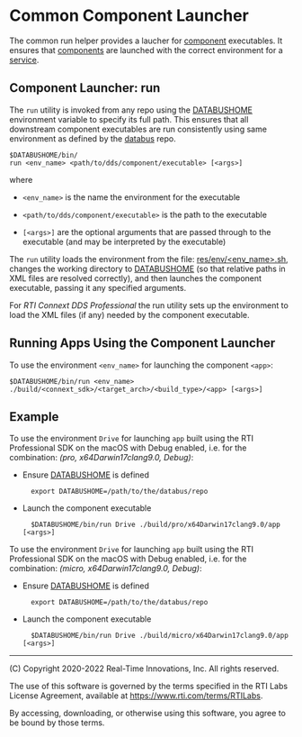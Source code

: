 # Common Component Launcher

The common run helper provides a laucher for [component](doma/Component.md) executables. It ensures that [components](doma/Component.md) are launched with the correct environment for a [service](doma/Service.md).

## Component Launcher: run

The `run` utility is invoked from any repo using the [DATABUSHOME](DATABUSHOME.md) environment variable to specify its full path. This ensures that all downstream component executables are run consistently using same environment as defined by the [databus](../) repo.

    $DATABUSHOME/bin/
    run <env_name> <path/to/dds/component/executable> [<args>]

  where 
   - `<env_name>` is the name the environment for the executable

   - `<path/to/dds/component/executable>` is the path to the executable

   - `[<args>]` are the optional arguments that are passed through to the  executable (and may be interpreted by the executable)

The `run` utility loads the environment from the file: [res/env/\<env_name\>.sh](../res/env/), changes the working directory to [DATABUSHOME](DATABUSHOME.md) (so that relative paths in XML files are resolved correctly), and then launches the component executable, passing it any specified arguments.

For *RTI Connext DDS Professional* the run utility sets up the environment to load the XML files (if any) needed by the component executable.

## Running Apps Using the Component Launcher

To use the environment `<env_name>` for launching the component `<app>`:

    $DATABUSHOME/bin/run <env_name> ./build/<connext_sdk>/<target_arch>/<build_type>/<app> [<args>]


## Example

To use the environment `Drive` for launching `app` built using the RTI Professional SDK on the macOS with Debug enabled, i.e. for the combination: *(pro, x64Darwin17clang9.0, Debug)*:

- Ensure [DATABUSHOME](DATABUSHOME.md) is defined

        export DATABUSHOME=/path/to/the/databus/repo
     
- Launch the component executable

        $DATABUSHOME/bin/run Drive ./build/pro/x64Darwin17clang9.0/app [<args>]


To use the environment `Drive` for launching `app` built using the RTI Professional SDK on the macOS with Debug enabled, i.e. for the combination: *(micro, x64Darwin17clang9.0, Debug)*:

- Ensure [DATABUSHOME](DATABUSHOME.md) is defined

        export DATABUSHOME=/path/to/the/databus/repo
     
- Launch the component executable

        $DATABUSHOME/bin/run Drive ./build/micro/x64Darwin17clang9.0/app [<args>]

---
(C) Copyright 2020-2022 Real-Time Innovations, Inc.  All rights reserved.

The use of this software is governed by the terms specified in the RTI Labs License Agreement, available at https://www.rti.com/terms/RTILabs. 

By accessing, downloading, or otherwise using this software, you agree to be bound by those terms.
